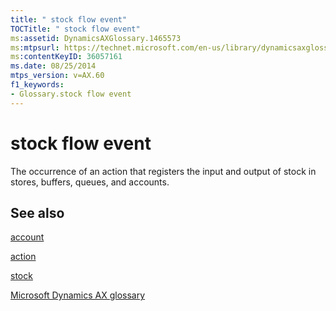 ```yaml
---
title: " stock flow event"
TOCTitle: " stock flow event"
ms:assetid: DynamicsAXGlossary.1465573
ms:mtpsurl: https://technet.microsoft.com/en-us/library/dynamicsaxglossary.1465573(v=AX.60)
ms:contentKeyID: 36057161
ms.date: 08/25/2014
mtps_version: v=AX.60
f1_keywords:
- Glossary.stock flow event
---
```


# stock flow event

The occurrence of an action that registers the input and output of stock in stores, buffers, queues, and accounts.

## See also

[account](account.md)

[action](action.md)

[stock](stock.md)

[Microsoft Dynamics AX glossary](glossary/microsoft-dynamics-ax-glossary.md)

  


